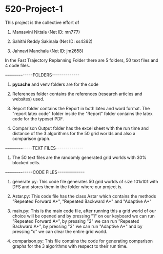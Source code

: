 # 520-Project-1
This project is the collective effort of
1. Manasvini Nittala (Net ID: mn777)

2. Sahithi Reddy Sakinala (Net ID: ss4362)

3. Jahnavi Manchala (Net ID: jm2658)


In the Fast Trajectory Replanning Folder there are 5 folders, 50 text files and 4 code files.

--------------FOLDERS--------------
1. __pycache__ and venv folders are for the code

2. References folder contains the references (research articles and websites) used.

3. Report folder contains the Report in both latex and word format. The "report latex code" folder inside the "Report" folder contains the latex code for the typeset PDF.

4. Comparison Output folder has the excel sheet with the run time and distance of the 3 algorithms for the 50 grid worlds and also a comparison graph.

--------------TEXT FILES--------------
1. The 50 text files are the randomly generated grid worlds with 30% blocked cells.

--------------CODE FILES--------------
1. generate.py: This code file generates 50 grid worlds of size 101x101 with DFS and stores them in the folder where our project is.

2. Astar.py: This code file has the class Astar which contains the methods "Repeated Forward A*", "Repeated Backward A*" and "Adaptive A*"

3. main.py: This is the main code file, after running this a grid world of our choice will be opened and by pressing "1" on our keyboard we can run "Repeated Forward A*", by pressing "2" we can run "Repeated Backward A*", by pressing "3" we can run "Adaptive A*" and by pressing "c" we can clear the entire grid world.

4. comparison.py: This file contains the code for generating comparison graphs for the 3 algorithms with respect to their run time.

